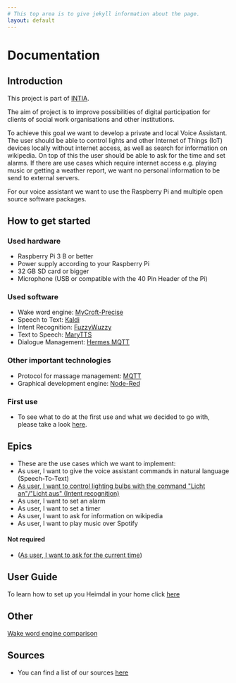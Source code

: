 ```yaml
---
# This top area is to give jekyll information about the page.
layout: default
---
```


# Documentation

## Introduction

This project is part of [INTIA](https://dites.web.th-koeln.de/forschung/projekte/research-projects-intia/).

The aim of project is to improve possibilities of digital participation for clients of social work organisations and other
institutions.   

To achieve this goal we want to develop a private and local Voice Assistant. The user should be able to control lights and 
other Internet of Things (IoT) devices locally without internet access, as well as search for information on wikipedia.
On top of this the user should be able to ask for the time and set alarms. If there are use cases which require internet 
access e.g. playing music or getting a weather report, we want no personal information to be send to external servers.

For our voice assistant we want to use the Raspberry Pi and multiple open source software packages.


## How to get started
### Used hardware
- Raspberry Pi 3 B or better
- Power supply according to your Raspberry Pi
- 32 GB SD card or bigger
- Microphone (USB or compatible with the 40 Pin Header of the Pi)

### Used software
- Wake word engine: [MyCroft-Precise](pages/tech-stack/mycroft.md)
- Speech to Text: [Kaldi](pages/tech-stack/kaldi.md)
- Intent Recognition: [FuzzyWuzzy](./pages/tech-stack/fuzzywuzzy.md)
- Text to Speech: [MaryTTS](pages/tech-stack/marytts.md) 
- Dialogue Management: [Hermes MQTT](pages/unused/hermesmqtt.md)

### Other important technologies 
- Protocol for massage management: [MQTT](pages/information/mqtt.md) 
- Graphical development engine: [Node-Red](pages/information/node-red.md)

### First use
- To see what to do at the first use and what we decided to go with, please take a look [here](pages/information/first-use.md).

## Epics
- These are the use cases which we want to implement:
- As user, I want to give the voice assistant commands in natural language (Speech-To-Text)
- [As user, I want to control lighting bulbs with the command "Licht an"/"Licht aus" (Intent recognition)](pages/epics/lights.md)
- As user, I want to set an alarm
- As user, I want to set a timer
- As user, I want to ask for information on wikipedia
- As user, I want to play music over Spotify


#### Not required
- ([As user, I want to ask for the current time](./pages/epics/not-required/current-time.md))

## User Guide

To learn how to set up you Heimdal in your home click [here](pages/users/index.md)


## Other

[Wake word engine comparison](pages/information/wake-word-engine-comparrison.md)

## Sources
- You can find a list of our sources [here](pages/information/source-links.md)

